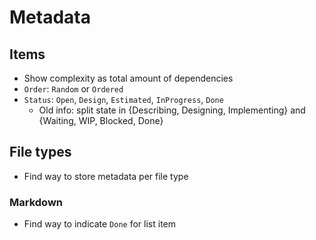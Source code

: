 Metadata
========

## Items

* Show complexity as total amount of dependencies
* `Order`: `Random` or `Ordered`
* `Status`: `Open`, `Design`, `Estimated`, `InProgress`, `Done`
  * Old info: split state in {Describing, Designing, Implementing} and {Waiting, WIP, Blocked, Done}

## File types

* Find way to store metadata per file type

### Markdown

* Find way to indicate `Done` for list item

